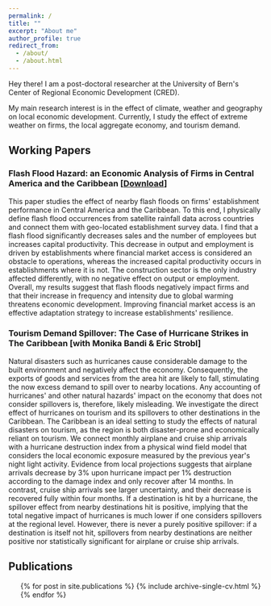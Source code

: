 ```yaml
---
permalink: /
title: ""
excerpt: "About me"
author_profile: true
redirect_from: 
  - /about/
  - /about.html
---
```


Hey there! I am a post-doctoral researcher at the University of Bern's Center of Regional Economic Development (CRED).

My main research interest is in the effect of climate, weather and geography on local economic development. Currently, I study the effect of extreme weather on firms, the local aggregate economy, and tourism demand.


## Working Papers
### Flash Flood Hazard: an Economic Analysis of Firms in Central America and the Caribbean [<a href="/files/Flood_Firm.pdf" download>Download</a>]
This paper studies the effect of nearby flash floods on firms' establishment performance in Central America and the Caribbean. To this end, I physically define flash flood occurrences from satellite rainfall data across countries and connect them with geo-located establishment survey data. I find that a flash flood significantly decreases sales and the number of employees but increases capital productivity. This decrease in output and employment is driven by establishments where financial market access is considered an obstacle to operations, whereas the increased capital productivity occurs in establishments where it is not. The construction sector is the only industry affected differently, with no negative effect on output or employment. Overall, my results suggest that flash floods negatively impact firms and that their increase in frequency and intensity due to global warming threatens economic development. Improving financial market access is an effective adaptation strategy to increase establishments' resilience.


### Tourism Demand Spillover: The Case of Hurricane Strikes in The Caribbean [with Monika Bandi & Eric Strobl] 
Natural disasters such as hurricanes cause considerable damage to the built environment and negatively affect the economy. Consequently, the exports of goods and services from the area hit are likely to fall, stimulating the now excess demand to spill over to nearby locations. Any accounting of hurricanes' and other natural hazards' impact on the economy that does not consider spillovers is, therefore, likely misleading. We investigate the direct effect of hurricanes on tourism and its spillovers to other destinations in the Caribbean. The Caribbean is an ideal setting to study the effects of natural disasters on tourism, as the region is both disaster-prone and economically reliant on tourism. We connect monthly airplane and cruise ship arrivals with a hurricane destruction index from a physical wind field model that considers the local economic exposure measured by the previous year's night light activity. Evidence from local projections suggests that airplane arrivals decrease by 3% upon hurricane impact per 1% destruction according to the damage index and only recover after 14 months. In contrast, cruise ship arrivals see larger uncertainty, and their decrease is recovered fully within four months. If a destination is hit by a hurricane, the spillover effect from nearby destinations hit is positive, implying that the total negative impact of hurricanes is much lower if one considers spillovers at the regional level. However, there is never a purely positive spillover: if a destination is itself not hit, spillovers from nearby destinations are neither positive nor statistically significant for airplane or cruise ship arrivals.




## Publications
<ul>{% for post in site.publications %}
    {% include archive-single-cv.html %}
  {% endfor %}</ul>

